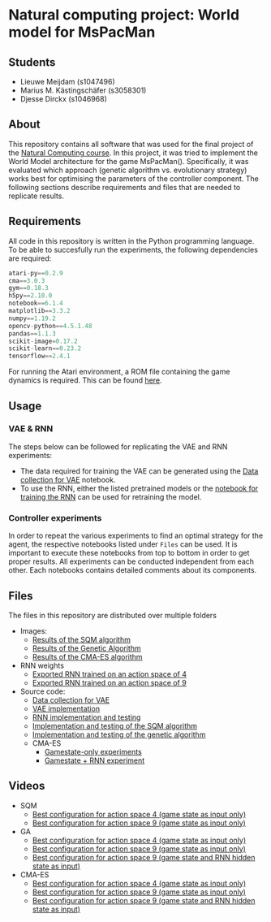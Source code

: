 # Natural computing project: World model for MsPacMan
## Students 
- Lieuwe Meijdam (s1047496)
- Marius M. Kästingschäfer (s3058301)
- Djesse Dirckx (s1046968)

## About
This repository contains all software that was used for the final project of the [Natural Computing course](https://www.ru.nl/courseguides/socsci/courses-osiris/ai/nwi-imc042-natural-computing/). In this project, it was tried to implement the World Model architecture for the game MsPacMan(). Specifically, it was evaluated which approach (genetic algorithm vs. evolutionary strategy) works best for optimising the parameters of the controller component. The following sections describe requirements and files that are needed to replicate results.

## Requirements
All code in this repository is written in the Python programming language. To be able to succesfully run the experiments, the following dependencies are required:
```python
atari-py==0.2.9
cma==3.0.3
gym==0.18.3
h5py==2.10.0
notebook==6.1.4
matplotlib==3.3.2
numpy==1.19.2
opencv-python==4.5.1.48
pandas==1.1.3
scikit-image=0.17.2
scikit-learn==0.23.2
tensorflow==2.4.1
```

For running the Atari environment, a ROM file containing the game dynamics is required. This can be found [here](http://www.atarimania.com/rom_collection_archive_atari_2600_roms.html). 

## Usage

### VAE & RNN
The steps below can be followed for replicating the VAE and RNN experiments:
- The data required for training the VAE can be generated using the [Data collection for VAE](source%20code/VAE_data_collection.ipynb) notebook.
- To use the RNN, either the listed pretrained models or the [notebook for training the RNN](source%20code/RNN_implementation.ipynb) can be used for retraining the model.

### Controller experiments
In order to repeat the various experiments to find an optimal strategy for the agent, the respective notebooks listed under `Files` can be used. It is important to execute these notebooks from top to bottom in order to get proper results. All experiments can be conducted independent from each other. Each notebooks contains detailed comments about its components.

## Files
The files in this repository are distributed over multiple folders
- Images:
  - [Results of the SQM algorithm](images/SQM)
  - [Results of the Genetic Algorithm](images/GA)
  - [Results of the CMA-ES algorithm](images/CMA-ES)
- RNN weights
  - [Exported RNN trained on an action space of 4](rnn%20weights/rnn_predictor_4_actions.hdf5)
  - [Exported RNN trained on an action space of 9](rnn%20weights/rnn_predictor_9_actions.hdf5)
- Source code:
  - [Data collection for VAE](source%20code/VAE_data_collection.ipynb)
  - [VAE implementation](source%20code/VAE.ipynb)
  - [RNN implementation and testing](source%20code/RNN_implementation.ipynb)
  - [Implementation and testing of the SQM algorithm](source%20code/Sequence-Mutation.ipynb)
  - [Implementation and testing of the genetic algorithm](source%20code/Genetic-Algorithm.ipynb)
  - CMA-ES
    - [Gamestate-only experiments](source%20code/CMAES.ipynb)
    - [Gamestate + RNN experiment](source%20code/CMAES_RNN.ipynb)

## Videos
- SQM
  - [Best configuration for action space 4 (game state as input only)](https://youtu.be/dtlEn2XuvG0)
  - [Best configuration for action space 9 (game state as input only)](https://youtu.be/jjMcVD5XEzw)
- GA
  - [Best configuration for action space 4 (game state as input only)](https://youtu.be/cLe5OKIZM9k)
  - [Best configuration for action space 9 (game state as input only)](https://youtu.be/263EwEyo18g)
  - [Best configuration for action space 9 (game state and RNN hidden state as input)](https://youtu.be/BTYWLt3w4Rk)
- CMA-ES
  - [Best configuration for action space 4 (game state as input only)](https://www.youtube.com/watch?v=HclX0dUzcFk)
  - [Best configuration for action space 9 (game state as input only)](https://www.youtube.com/watch?v=pDvYLiPEWgg)
  - [Best configuration for action space 9 (game state and RNN hidden state as input)](https://www.youtube.com/watch?v=WevmIJDQK5s)

